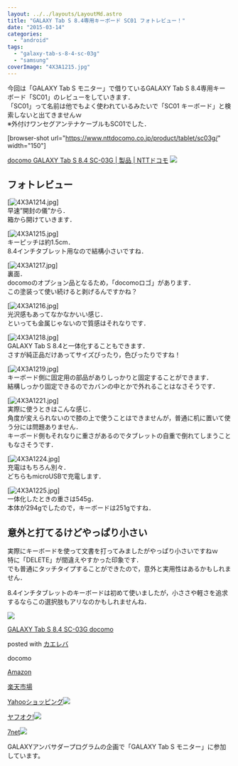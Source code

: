 ```yaml
---
layout: ../../layouts/LayoutMd.astro
title: "GALAXY Tab S 8.4専用キーボード SC01 フォトレビュー！"
date: "2015-03-14"
categories: 
  - "android"
tags: 
  - "galaxy-tab-s-8-4-sc-03g"
  - "samsung"
coverImage: "4X3A1215.jpg"
---
```


今回は「GALAXY Tab S モニター」で借りているGALAXY Tab S 8.4専用キーボード「SC01」のレビューをしていきます．  
「SC01」って名前は他でもよく使われているみたいで「SC01 キーボード」と検索しないと出てきませんｗ  
※外付けワンセグアンテナケーブルもSC01でした．

\[browser-shot url="https://www.nttdocomo.co.jp/product/tablet/sc03g/" width="150"\]

[docomo GALAXY Tab S 8.4 SC-03G | 製品 | NTTドコモ](https://www.nttdocomo.co.jp/product/tablet/sc03g/) [![](http://b.hatena.ne.jp/entry/image/https://www.nttdocomo.co.jp/product/tablet/sc03g/)](http://b.hatena.ne.jp/entry/https://www.nttdocomo.co.jp/product/tablet/sc03g/)

## フォトレビュー

[![4X3A1214.jpg](/archive/images/16577043360_a2ea835f57_b.jpg)]  
早速”開封の儀”から．  
箱から開けていきます．

[![4X3A1215.jpg](/archive/images/16763372272_2ab6b5ab93_b.jpg)]  
キーピッチは約1.5cm．  
8.4インチタブレット用なので結構小さいですね．

[![4X3A1217.jpg](/archive/images/16764436905_9da354d5b9_b.jpg)]  
裏面．  
docomoのオプション品となるため，「docomoロゴ」があります．  
この塗装って使い続けると剥げるんですかね？

[![4X3A1216.jpg](/archive/images/16763267781_a0d0b077cd_b.jpg)]  
光沢感もあってなかなかいい感じ．  
といっても金属じゃないので質感はそれなりです．

[![4X3A1218.jpg](/archive/images/16763273521_2c3791eb65_b.jpg)]  
GALAXY Tab S 8.4と一体化することもできます．  
さすが純正品だけあってサイズぴったり，色ぴったりですね！

[![4X3A1219.jpg](/archive/images/16763277601_5e3e2ff3f6_b.jpg)]  
キーボード側に固定用の部品がありしっかりと固定することができます．  
結構しっかり固定できるのでカバンの中とかで外れることはなさそうです．

[![4X3A1221.jpg](/archive/images/16144516003_b47e613f5c_b.jpg)]  
実際に使うときはこんな感じ．  
角度が変えられないので膝の上で使うことはできませんが，普通に机に置いて使う分には問題ありません．  
キーボード側もそれなりに重さがあるのでタブレットの自重で倒れてしまうこともなさそうです．

[![4X3A1224.jpg](/archive/images/16557186677_40dcd3a680_b.jpg)]  
充電はもちろん別々．  
どちらもmicroUSBで充電します．

[![4X3A1225.jpg](/archive/images/16738579426_3172c601ea_b.jpg)]  
一体化したときの重さは545g．  
本体が294gでしたので，キーボードは251gですね．

## 意外と打てるけどやっぱり小さい

実際にキーボードを使って文書を打ってみましたがやっぱり小さいですねｗ  
特に「DELETE」が間違えやすかった印象です．  
でも普通にタッチタイプすることができたので，意外と実用性はあるかもしれません．

8.4インチタブレットのキーボードは初めて使いましたが，小ささや軽さを追求するならこの選択肢もアリなのかもしれませんね．

[![](/archive/images/51B9w2NRBgL._SL160_.jpg)](https://www.amazon.co.jp/exec/obidos/ASIN/B00RFJHDJ0/mizuka123-22/ref=nosim/)

[GALAXY Tab S 8.4 SC-03G docomo](https://www.amazon.co.jp/exec/obidos/ASIN/B00RFJHDJ0/mizuka123-22/ref=nosim/)

posted with [カエレバ](http://kaereba.com)

docomo

[Amazon](http://www.amazon.co.jp/gp/search?keywords=GALAXY%20Tab%20S%208.4%20SC-03G%20docomo&__mk_ja_JP=%83J%83%5E%83J%83i&tag=mizuka123-22)

[楽天市場](http://hb.afl.rakuten.co.jp/hgc/032b53ee.4b34c5ee.0f4a541e.f440145e/?pc=http%3A%2F%2Fsearch.rakuten.co.jp%2Fsearch%2Fmall%2FGALAXY%2520Tab%2520S%25208.4%2520SC-03G%2520docomo%2F-%2Ff.1-p.1-s.1-sf.0-st.A-v.2%3Fx%3D0%26scid%3Daf_ich_link_urltxt%26m%3Dhttp%3A%2F%2Fm.rakuten.co.jp%2F)

[Yahooショッピング![](//ad.jp.ap.valuecommerce.com/servlet/gifbanner?sid=3066752&pid=881990642)](//ck.jp.ap.valuecommerce.com/servlet/referral?sid=3066752&pid=881990642&vc_url=http%3A%2F%2Fsearch.shopping.yahoo.co.jp%2Fsearch%3Fp%3DGALAXY%2520Tab%2520S%25208.4%2520SC-03G%2520docomo)

[ヤフオク!![](//ad.jp.ap.valuecommerce.com/servlet/gifbanner?sid=3066752&pid=881990645)](//ck.jp.ap.valuecommerce.com/servlet/referral?sid=3066752&pid=881990645&vc_url=http%3A%2F%2Fauctions.search.yahoo.co.jp%2Fsearch%3Fvo%3D%26ve%3D%26auccat%3D0%26aucminprice%3D%26aucmaxprice%3D%26aucmin_bidorbuy_price%3D%26aucmax_bidorbuy_price%3D%26loc_cd%3D0%26abatch%3D0%26istatus%3D0%26filtered%3D1%26ei%3DUTF-8%26tab_ex%3Dcommerce%26va%3DGALAXY%2520Tab%2520S%25208.4%2520SC-03G%2520docomo)

[7net](//ck.jp.ap.valuecommerce.com/servlet/referral?sid=3066752&pid=881990643&vc_url=http%3A%2F%2Fwww.7netshopping.jp%2Fall%2Fsearch_result%2F-%2Fbprice%2Foff%2Fsort%2F0%2Fkword_in%2FGALAXY%2520Tab%2520S%25208.4%2520SC-03G%2520docomo%2FallGoods%2Fon%2Fsubmit.x%2F30%2Fdisp_result%2F1%2Fsubmit.y%2F9%2Fprvlg%2Foff%2Fnobuy%2Fon%2FsetProduct%2Foff%2Foop%2Fon%2Fctgy%2Fall%2FfromKeywordSearch%2Ftrue)![](http://atq.ad.valuecommerce.com/servlet/atq/gifbanner?sid=3066752&pid=881990643)

GALAXYアンバサダープログラムの企画で「GALAXY Tab S モニター」に参加しています。
